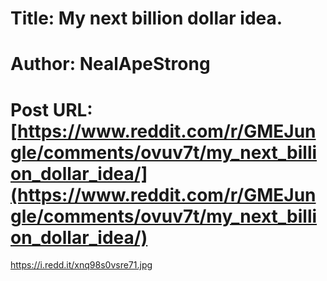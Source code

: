 # Title: My next billion dollar idea.
# Author: NealApeStrong
# Post URL: [https://www.reddit.com/r/GMEJungle/comments/ovuv7t/my_next_billion_dollar_idea/](https://www.reddit.com/r/GMEJungle/comments/ovuv7t/my_next_billion_dollar_idea/)


https://i.redd.it/xnq98s0vsre71.jpg